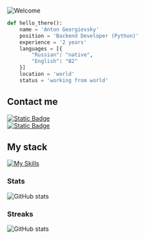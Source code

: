 ![Welcome](https://i.ibb.co.com/D5zSNK8/Welcome-27-05-2024.png)

```python
def hello_there():
    name = 'Anton Georgievsky'
    position = 'Backend Developer (Python)'
    experience = '2 years'
    languages = [{
        "Russian": "native",
        "English": "B2"
    }]
    location = 'world'
    status = 'working from world'
```
## Contact me
[![Static Badge](https://img.shields.io/badge/Telegram-%40jespy666-blue?style=for-the-badge)](https://t.me/Jespy666)  
[![Static Badge](https://img.shields.io/badge/gmail-georgievsky96%40gmail.com-red?style=for-the-badge)](https://mail.google.com/mail/?view=cm&fs=1&to=georgievsky96@gmail.com&su=Hello&body=How%20are%20you%3F)

## My stack
[![My Skills](https://skillicons.dev/icons?i=python,django,fastapi,flask,git,postgres,mysql,mongodb,redis,nginx,docker,html,css,bootstrap,postman,regex,bash,linux)](https://skillicons.dev)  
### Stats
![GitHub stats](https://github-readme-stats.vercel.app/api?username=jespy666&hide=issues,contribs&show_icons=true&theme=radical)  
### Streaks
![GitHub stats](https://github-readme-streak-stats.herokuapp.com/?user=jespy666&theme=radical&show_icons=true)  
